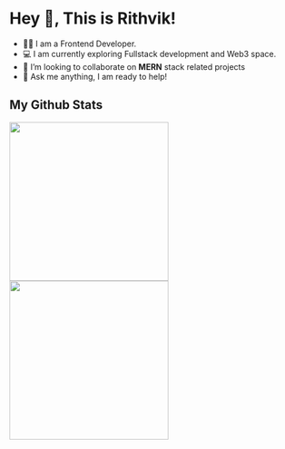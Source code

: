 # Hey 👋, This is Rithvik!

- 👨‍💻 I am a Frontend Developer.
- 💻 I am currently exploring Fullstack development and Web3 space.
- 👯 I’m looking to collaborate on **MERN** stack related projects
- 💬 Ask me anything, I am ready to help!


## My Github Stats

<p>
<img height=280em src="https://github-readme-stats.vercel.app/api?username=Rithvik-padma&count_private=true&show_icons=true" />
<img height=280em src="https://github-readme-stats.vercel.app/api/top-langs?username=Rithvik-padma&count_private=true&show_icons=true&hide=html&locale=en"/>
</p>
